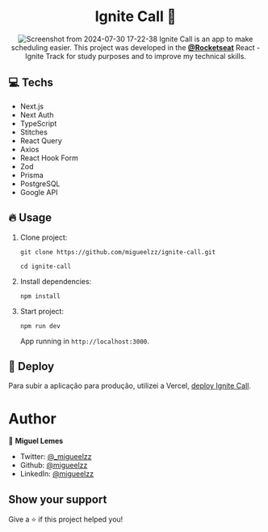 <div align="center">
  <h1>Ignite Call 📌</h1>

  ![Screenshot from 2024-07-30 17-22-38](https://github.com/user-attachments/assets/68b21138-48b2-40b5-8b18-b2a60b642b58)
  Ignite Call is an app to make scheduling easier. This project was developed in the **[@Rocketseat](https://www.rocketseat.com.br/)** React - Ignite Track for study purposes and to improve my technical skills.
</div>

## 💻 Techs

- Next.js
- Next Auth
- TypeScript
- Stitches
- React Query
- Axios
- React Hook Form
- Zod
- Prisma
- PostgreSQL
- Google API


## 🔥 Usage

1. Clone project:
   ```
   git clone https://github.com/migueelzz/ignite-call.git

   cd ignite-call
   ```
2. Install dependencies:
   ```
   npm install
   ```
3. Start project:
   ```
   npm run dev
   ```
   App running in `http://localhost:3000`.

## 🚀 Deploy

Para subir a aplicação para produção, utilizei a Vercel, [deploy Ignite Call](https://ignite-call-seven-ruby.vercel.app/).

# Author

👤 **Miguel Lemes**

- Twitter: [@_migueelzz](https://x.com/_migueelzz)
- Github: [@migueelzz](https://github.com/migueelzz)
- LinkedIn: [@migueelzz](https://www.linkedin.com/in/migueelzz/)

## Show your support

Give a ⭐️ if this project helped you!
